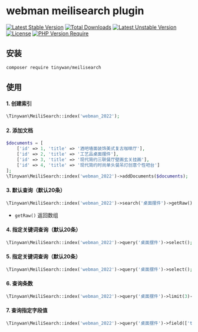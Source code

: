 # webman meilisearch plugin

[![Latest Stable Version](http://poser.pugx.org/tinywan/meilisearch/v)](https://packagist.org/packages/tinywan/meilisearch) 
[![Total Downloads](http://poser.pugx.org/tinywan/meilisearch/downloads)](https://packagist.org/packages/tinywan/meilisearch) 
[![Latest Unstable Version](http://poser.pugx.org/tinywan/meilisearch/v/unstable)](https://packagist.org/packages/tinywan/meilisearch) 
[![License](http://poser.pugx.org/tinywan/meilisearch/license)](https://packagist.org/packages/tinywan/meilisearch) 
[![PHP Version Require](http://poser.pugx.org/tinywan/meilisearch/require/php)](https://packagist.org/packages/tinywan/meilisearch)

## 安装

```sh
composer require tinywan/meilisearch
```

## 使用

#### 1. 创建索引

```php
\Tinywan\MeiliSearch::index('webman_2022');
```

#### 2. 添加文档

```php
$documents = [
    ['id' => 1, 'title' => '酒吧墙面装饰美式复古咖啡厅'],
    ['id' => 2, 'title' => '工艺品桌面摆件'],
    ['id' => 3, 'title' => '现代简约三联餐厅壁画玄关挂画'],
    ['id' => 4, 'title' => '现代简约时尚单头餐吊灯创意个性吧台']
];
\Tinywan\MeiliSearch::index('webman_2022')->addDocuments($documents);
```

#### 3. 默认查询（默认20条）

```php
\Tinywan\MeiliSearch::index('webman_2022')->search('桌面摆件')->getRaw();
```

- `getRaw()` 返回数组

#### 4. 指定关键词查询（默认20条）

```php
\Tinywan\MeiliSearch::index('webman_2022')->query('桌面摆件')->select();
```

#### 5. 指定关键词查询（默认20条）

```php
\Tinywan\MeiliSearch::index('webman_2022')->query('桌面摆件')->select();
```

#### 6. 查询条数

```php
\Tinywan\MeiliSearch::index('webman_2022')->query('桌面摆件')->limit(3)->select();
```

#### 7. 查询指定字段值

```php
\Tinywan\MeiliSearch::index('webman_2022')->query('桌面摆件')->field(['title'])->select();
```